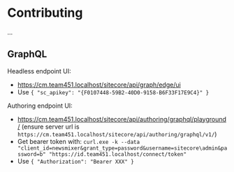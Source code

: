 # Contributing

...

## GraphQL

Headless endpoint UI:

- <https://cm.team451.localhost/sitecore/api/graph/edge/ui>
- Use `{ "sc_apikey": "{F0107448-59B2-40D0-9158-B6F33F17E9C4}" }`

Authoring endpoint UI:

- <https://cm.team451.localhost/sitecore/api/authoring/graphql/playground/> (ensure server url is `https://cm.team451.localhost/sitecore/api/authoring/graphql/v1/`)
- Get bearer token with: `curl.exe -k --data "client_id=newsmixer&grant_type=password&username=sitecore\admin&password=b" "https://id.team451.localhost/connect/token"`
- Use `{ "Authorization": "Bearer XXX" }`
